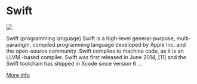
# Swift  
![](https://www.tiobe.com/wp-content/themes/tiobe/tiobe-index/images/Swift.png)



Swift (programming language) Swift is a high-level general-purpose, multi-paradigm, compiled programming language developed by Apple Inc. and the open-source community. Swift compiles to machine code, as it is an LLVM -based compiler. Swift was first released in June 2014, [11] and the Swift toolchain has shipped in Xcode since version 6 ...

[More info](https://en.wikipedia.org/wiki/Swift_(programming_language))
